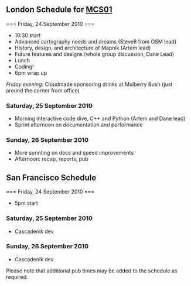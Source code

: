 <!-- Name: MapnikCodeSprint/MCS01/Schedule -->
<!-- Version: 1 -->
<!-- Last-Modified: 2010/09/29 03:23:46 -->
<!-- Author: springmeyer -->
## London Schedule for [MCS01](/wiki:MapnikCodeSprint/MCS01/)

=== Friday, 24 September 2010 === 
 * 10:30 start
 * Advanced cartography needs and dreams (Steve8 from OSM lead)
 * History, design, and architecture of Mapnik (Artem lead)
 * Future features and designs (whole group discussion, Dane Lead)
 * Lunch
 * Coding!
 * 6pm wrap up 

*Friday evening*: Cloudmade sponsoring drinks at Mulberry Bush (just around the corner from office)

### Saturday, 25 September 2010
 * Morning interactive code dive, C++ and Python (Artem and Dane lead)
 * Sprint afternoon on documentation and performance

### Sunday, 26 September 2010
 * More sprinting on docs and speed improvements
 * Afternoon: recap, reports, pub


## San Francisco Schedule

=== Friday, 24 September 2010 === 
 * 5pm start
 
### Saturday, 25 September 2010
 * Cascadenik dev

### Sunday, 26 September 2010
 * Cascadenik dev

Please note that additional pub times may be added to the schedule as required.
